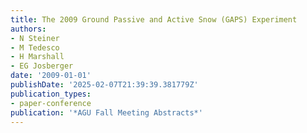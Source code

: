 ```yaml
---
title: The 2009 Ground Passive and Active Snow (GAPS) Experiment
authors:
- N Steiner
- M Tedesco
- H Marshall
- EG Josberger
date: '2009-01-01'
publishDate: '2025-02-07T21:39:39.381779Z'
publication_types:
- paper-conference
publication: '*AGU Fall Meeting Abstracts*'
---
```

